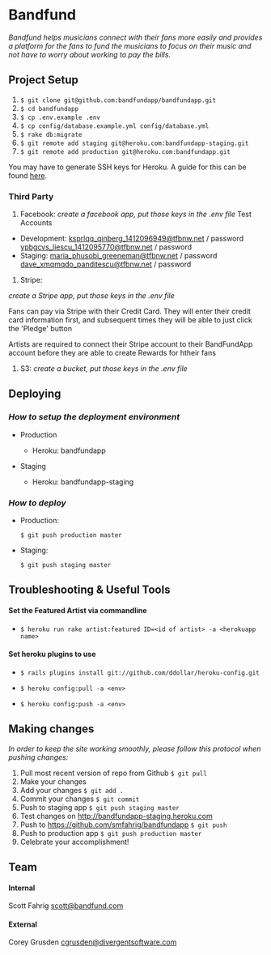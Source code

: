 # Bandfund

_Bandfund helps musicians connect with their fans more easily and provides a platform for the fans to fund the musicians to focus on their music and not have to worry about working to pay the bills._

## Project Setup

1. `$ git clone git@github.com:bandfundapp/bandfundapp.git`
2. `$ cd bandfundapp`
3. `$ cp .env.example .env`
4. `$ cp config/database.example.yml config/database.yml`
5. `$ rake db:migrate`
6. `$ git remote add staging git@heroku.com:bandfundapp-staging.git`
7. `$ git remote add production git@heroku.com:bandfundapp.git`

You may have to generate SSH keys for Heroku. A guide for this can be found [here](https://devcenter.heroku.com/articles/keys).

### Third Party

1. Facebook: _create a facebook app, put those keys in the .env file_
  Test Accounts
  * Development:
    ksprlqq_qinberg_1412096949@tfbnw.net / password
    ypbgcvs_liescu_1412095770@tfbnw.net / password
  * Staging:
    maria_phusobi_greeneman@tfbnw.net / password
    dave_xmqmqdo_panditescu@tfbnw.net / password
1. Stripe:

  _create a Stripe app, put those keys in the .env file_

  Fans can pay via Stripe with their Credit Card.  They will enter their credit card information first,
  and subsequent times they will be able to just click the 'Pledge' button

  Artists are required to connect their Stripe account to their BandFundApp account
  before they are able to create Rewards for htheir fans

1. S3: _create a bucket, put those keys in the .env file_

## Deploying

### _How to setup the deployment environment_

* Production

  - Heroku: bandfundapp

* Staging

  - Heroku: bandfundapp-staging

### _How to deploy_

* Production:

  `$ git push production master`

* Staging:

  `$ git push staging master`

## Troubleshooting & Useful Tools

#### Set the Featured Artist via commandline

- `$ heroku run rake artist:featured ID=<id of artist> -a <herokuapp name>`


#### Set heroku plugins to use

- `$ rails plugins install git://github.com/ddollar/heroku-config.git`

- `$ heroku config:pull -a <env>`

- `$ heroku config:push -a <env>`

## Making changes

_In order to keep the site working smoothly, please follow this protocol when pushing changes:_


1. Pull most recent version of repo from Github `$ git pull`
2. Make your changes
3. Add your changes `$ git add .`
4. Commit your changes `$ git commit`
5. Push to staging app `$ git push staging master`
6. Test changes on <http://bandfundapp-staging.heroku.com>
7. Push to <https://github.com/smfahrig/bandfundapp> `$ git push`
8. Push to production app `$ git push production master`
9. Celebrate your accomplishment!

## Team

#### Internal
Scott Fahrig <scott@bandfund.com>

#### External
Corey Grusden <cgrusden@divergentsoftware.com>
